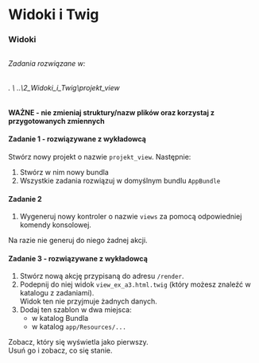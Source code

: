 #  Widoki i Twig
### Widoki

##
###### Zadania rozwiązane w:
###### \. \ ..\2_Widoki_i_Twig\projekt_view
##

**WAŻNE -  nie zmieniaj struktury/nazw plików oraz korzystaj z przygotowanych zmiennych**

#### Zadanie 1 - rozwiązywane z wykładowcą

Stwórz nowy projekt o nazwie `projekt_view`.
Następnie:
1. Stwórz w nim nowy bundla
1. Wszystkie zadania rozwiązuj w domyślnym bundlu `AppBundle`

#### Zadanie 2

1. Wygeneruj nowy kontroler o nazwie `views` za pomocą odpowiedniej komendy konsolowej.

Na razie nie generuj do niego żadnej akcji.  

#### Zadanie 3 - rozwiązywane z wykładowcą

1. Stwórz nową akcję przypisaną do adresu `/render`.
2. Podepnij do niej widok `view_ex_a3.html.twig` (który możesz znaleźć w katalogu z zadaniami).  
   Widok ten nie przyjmuje żadnych danych.
3. Dodaj ten szablon w dwa miejsca:
   * w katalog Bundla
   * w katalog `app/Resources/...`

Zobacz, który się wyświetla jako pierwszy.  
Usuń go i zobacz, co się stanie.
